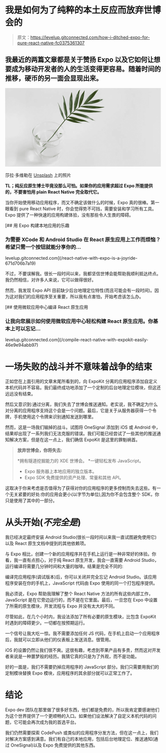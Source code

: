 # 我是如何为了纯粹的本土反应而放弃世博会的

> 原文：<https://levelup.gitconnected.com/how-i-ditched-expo-for-pure-react-native-fc0375361307>

## 我最近的两篇文章都是关于赞扬 Expo 以及它如何让想要成为移动开发者的人的生活变得更容易。随着时间的推移，硬币的另一面会显现出来。

![](img/fb321f097359fbefbd40004d7af53405.png)

莎拉·多维勒在 [Unsplash](https://unsplash.com/search/photos/minimal?utm_source=unsplash&utm_medium=referral&utm_content=creditCopyText) 上的照片

**TL；纯反应原生博士毕竟没那么可怕。如果你的应用需求超过 Expo 所能提供的，不要害怕用 plain React Native 完全取代它。**

当你开始使用移动应用程序，而又不确定该做什么的时候，Expo 真的很棒。第一眼看到 pure React Native 时，你会觉得势不可挡，需要安装和学习所有工具。Expo 提供了一种快速的应用构建体验，没有那些令人生畏的障碍。

[](/react-native-with-expo-is-a-joyride-671d706b7a19) [## 用 Expo 构建本地应用的乐趣

### 为需要 XCode 和 Android Studio 在 React 原生应用上工作而烦恼？希望只需一个按钮就能分享你的…

levelup.gitconnected.com](/react-native-with-expo-is-a-joyride-671d706b7a19) 

不过，不要误解我。很长一段时间以来，我都坚信世博会能帮助我顺利抵达终点。我仍然相信，对许多人来说，它可以做得很好。

然而，我发现 Expo API 目前缺少后台地理定位特性(而且可能会有一段时间)。因为这对我们的应用程序至关重要，所以我有点害怕，开始考虑该怎么办。

[](/compile-react-native-with-expokit-easily-46e9e94abb97) [## 使用微软应用中心编译 React 原生应用

### 让我向您展示如何使用微软应用中心轻松构建 React 原生应用。你基本上可以忘记…

levelup.gitconnected.com](/compile-react-native-with-expokit-easily-46e9e94abb97) 

# 一场失败的战斗并不意味着战争的结束

正如您在上面引用的文章末尾所看到的，向 ExpoKit 分离的应用程序添加自定义本机代码并不容易。我们最终成功地添加了一个定制的后台地理定位模块，但这还远远没有结束。

然后又意识到:通过分离，我们失去了世博会推送通知。老实说，我不确定为什么对分离的应用程序支持这个会是一个问题。最后，它是关于从服务器获得一个令牌，手机使用这个令牌来识别通知发送到哪里。

然而，这是一场我们输掉的战斗。试图将 OneSignal 添加到 iOS 或 Android 中，结果却出现了一系列我们无法克服的错误。我们可能已经尝试了一些其他的推送通知解决方案，但是在这一点上，我们确信 ExpoKit 是这里的罪魁祸首。

> **放弃世博会，你将失去:**
> 
> *拥有隧道挖掘能力的 XDE 世博会。
> *一键轻松发布 JavaScript。
> * Expo 服务器上本地应用的独立版本。
> * Expo SDK 免费提供的资产处理、常量和其他 API。

这取决于你来考虑是否值得为了获得对你的应用程序的更多控制而失去这些。有一个无关紧要的好处:你的应用会更小(以字节为单位),因为你不会包含整个 SDK，你只是使用了其中的一部分。

# 从头开始(*不完全是*)

我已经决定最终安装 Android Studio(很长一段时间以来我一直试图避免使用它)以及 React 原生文档中提到的其他依赖项。

与 Expo 相比，创建一个新的应用程序并在手机上运行是一种非常好的体验。你看，我一直有点担心，对于纯 React 原生开发，我会一直需要 Android Studio，运行编译将需要几分钟时间和大量的咖啡。结果是完全不同的:

编译完应用程序(调试版本)后，你可以关闭并完全忘记 Android Studio。该应用程序安装在你的手机上，JavaScript 代码由 Expo 使用的同一个打包程序提供。

我必须说，Expo 帮助我理解了整个 React Native 方法的所有这些内部工作，JavaScript 是在它旁边运行的，而不是在它里面。最后，一旦您在 Expo 中设置了所需的原生模块，开发流程与 Expo 并没有太大的不同。

尽管如此，在几个小时内，我设法添加了所有必要的原生模块，比包含 ExpoKit 时遇到的障碍更少。一切都在按预期运行。

一个信号让我大吃一惊。我不需要添加任何 JS 代码，在手机上启动一个应用程序后，我就可以立即从他们的仪表板上发送消息。很管用。

iOS 的设置仍然让我们很不爽。这很有趣，考虑到苹果产品有多贵，然而这对开发者来说是一种噩梦般的经历。我猜它真的只是为了外观，而不是功能。

好的一面是，我们不需要扔掉应用程序的 JavaScript 部分。我们只需要用我们的定制模块替换 Expo 模块，应用程序的其余部分就可以正常工作了。

# 结论

Expo dev 团队在那里做了很多好东西，他们都是免费的，所以我肯定要感谢他们为这个世界提供了一个更顺畅的入口。如果他们设法解决了自定义本机代码的问题，它可能会再次成为我的首选平台。

我们仍然需要探索 CodePush 或类似的应用程序分发方法，但在这一点上，我们对解决方案感到满意。我们有自己的本地应用，包括后台地理定位、推送通知(通过 OneSignal)以及 Expo 免费提供的其他东西。